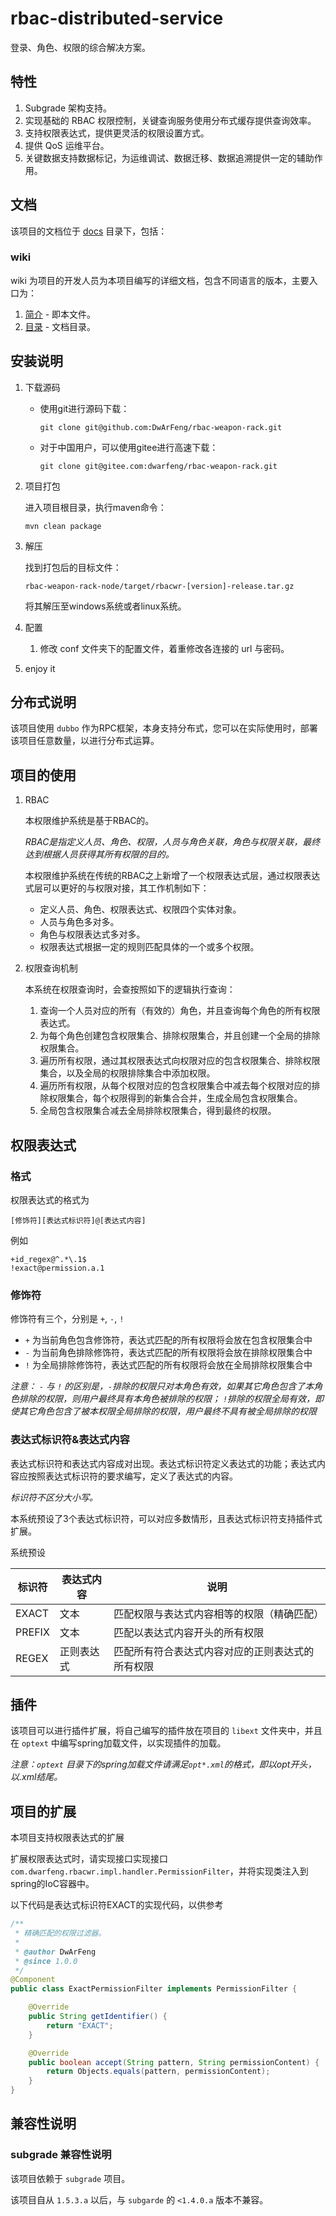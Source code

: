# rbac-distributed-service

登录、角色、权限的综合解决方案。

## 特性

1. Subgrade 架构支持。
2. 实现基础的 RBAC 权限控制，关键查询服务使用分布式缓存提供查询效率。
3. 支持权限表达式，提供更灵活的权限设置方式。
4. 提供 QoS 运维平台。
5. 关键数据支持数据标记，为运维调试、数据迁移、数据追溯提供一定的辅助作用。

## 文档

该项目的文档位于 [docs](../../../docs) 目录下，包括：

### wiki

wiki 为项目的开发人员为本项目编写的详细文档，包含不同语言的版本，主要入口为：

1. [简介](./Introduction.md) - 即本文件。
2. [目录](./Contents.md) - 文档目录。

## 安装说明

1. 下载源码

   - 使用git进行源码下载：
      ```shell
      git clone git@github.com:DwArFeng/rbac-weapon-rack.git
      ```

   - 对于中国用户，可以使用gitee进行高速下载：
      ```shell
      git clone git@gitee.com:dwarfeng/rbac-weapon-rack.git
      ```

2. 项目打包

   进入项目根目录，执行maven命令：
   ```shell
   mvn clean package
   ```

3. 解压

   找到打包后的目标文件：
   ```
   rbac-weapon-rack-node/target/rbacwr-[version]-release.tar.gz
   ```
   将其解压至windows系统或者linux系统。

4. 配置

   1. 修改 conf 文件夹下的配置文件，着重修改各连接的 url 与密码。

5. enjoy it

## 分布式说明

该项目使用 `dubbo` 作为RPC框架，本身支持分布式，您可以在实际使用时，部署该项目任意数量，以进行分布式运算。

## 项目的使用

1. RBAC

   本权限维护系统是基于RBAC的。

   *RBAC是指定义人员、角色、权限，人员与角色关联，角色与权限关联，最终达到根据人员获得其所有权限的目的。*

   本权限维护系统在传统的RBAC之上新增了一个权限表达式层，通过权限表达式层可以更好的与权限对接，其工作机制如下：

   - 定义人员、角色、权限表达式、权限四个实体对象。
   - 人员与角色多对多。
   - 角色与权限表达式多对多。
   - 权限表达式根据一定的规则匹配具体的一个或多个权限。

2. 权限查询机制

   本系统在权限查询时，会查按照如下的逻辑执行查询：

   1. 查询一个人员对应的所有（有效的）角色，并且查询每个角色的所有权限表达式。
   2. 为每个角色创建包含权限集合、排除权限集合，并且创建一个全局的排除权限集合。
   3. 遍历所有权限，通过其权限表达式向权限对应的包含权限集合、排除权限集合，以及全局的权限排除集合中添加权限。
   4. 遍历所有权限，从每个权限对应的包含权限集合中减去每个权限对应的排除权限集合，每个权限得到的新集合合并，生成全局包含权限集合。
   5. 全局包含权限集合减去全局排除权限集合，得到最终的权限。

## 权限表达式

### 格式

权限表达式的格式为

```
[修饰符][表达式标识符]@[表达式内容]
```

例如

```
+id_regex@^.*\.1$
!exact@permission.a.1
```

### 修饰符

修饰符有三个，分别是 `+`, `-`, `!`

- `+` 为当前角色包含修饰符，表达式匹配的所有权限将会放在包含权限集合中
- `-` 为当前角色排除修饰符，表达式匹配的所有权限将会放在排除权限集合中
- `!` 为全局排除修饰符，表达式匹配的所有权限将会放在全局排除权限集合中

*注意： `-` 与 `!` 的区别是，`-`排除的权限只对本角色有效，如果其它角色包含了本角色排除的权限，则用户最终具有本角色被排除的权限；
`!`排除的权限全局有效，即使其它角色包含了被本权限全局排除的权限，用户最终不具有被全局排除的权限*

### 表达式标识符&表达式内容

表达式标识符和表达式内容成对出现。表达式标识符定义表达式的功能；表达式内容应按照表达式标识符的要求编写，定义了表达式的内容。

*标识符不区分大小写。*

本系统预设了3个表达式标识符，可以对应多数情形，且表达式标识符支持插件式扩展。

系统预设

| 标识符    | 表达式内容 | 说明                       |
|--------|-------|--------------------------|
| EXACT  | 文本    | 匹配权限与表达式内容相等的权限（精确匹配）    |
| PREFIX | 文本    | 匹配以表达式内容开头的所有权限          |
| REGEX  | 正则表达式 | 匹配所有符合表达式内容对应的正则表达式的所有权限 |

## 插件

该项目可以进行插件扩展，将自己编写的插件放在项目的 `libext` 文件夹中，并且在 `optext` 中编写spring加载文件，以实现插件的加载。

*注意：`optext` 目录下的spring加载文件请满足`opt*.xml`的格式，即以opt开头，以.xml结尾。*

## 项目的扩展

本项目支持权限表达式的扩展

扩展权限表达式时，请实现接口实现接口
`com.dwarfeng.rbacwr.impl.handler.PermissionFilter`，并将实现类注入到spring的IoC容器中。

以下代码是表达式标识符EXACT的实现代码，以供参考

```java
/**
 * 精确匹配的权限过滤器。
 *
 * @author DwArFeng
 * @since 1.0.0
 */
@Component
public class ExactPermissionFilter implements PermissionFilter {

    @Override
    public String getIdentifier() {
        return "EXACT";
    }

    @Override
    public boolean accept(String pattern, String permissionContent) {
        return Objects.equals(pattern, permissionContent);
    }
}
```

## 兼容性说明

### subgrade 兼容性说明

该项目依赖于 `subgrade` 项目。

该项目自从 `1.5.3.a` 以后，与 `subgarde` 的 `<1.4.0.a` 版本不兼容。

